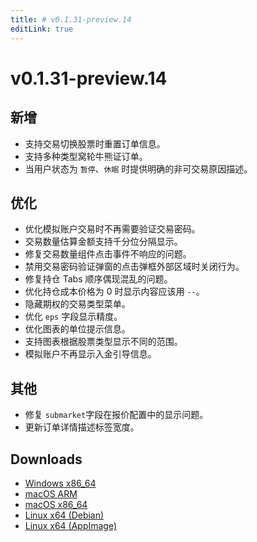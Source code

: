```yaml
---
title: # v0.1.31-preview.14
editLink: true
---
```


# v0.1.31-preview.14 <Badge type="warning" text="preview" />

## 新增

- 支持交易切换股票时重置订单信息。
- 支持多种类型窝轮牛熊证订单。
- 当用户状态为 `暂停`、`休眠` 时提供明确的非可交易原因描述。

## 优化

- 优化模拟账户交易时不再需要验证交易密码。
- 交易数量估算金额支持千分位分隔显示。
- 修复交易数量组件点击事件不响应的问题。
- 禁用交易密码验证弹窗的点击弹框外部区域时关闭行为。
- 修复持仓 Tabs 顺序偶现混乱的问题。
- 优化持仓成本价格为 0 时显示内容应该用 `--`。
- 隐藏期权的交易类型菜单。
- 优化 `eps` 字段显示精度。
- 优化图表的单位提示信息。
- 支持图表根据股票类型显示不同的范围。
- 模拟账户不再显示入金引导信息。

## 其他

- 修复 `submarket`字段在报价配置中的显示问题。
- 更新订单详情描述标签宽度。

## Downloads

- [Windows x86_64](https://assets.lbkrs.com/github/release/longbridge-desktop/preview/longbridge-v0.1.31-preview.14-windows-x86_64.exe)
- [macOS ARM](https://assets.lbkrs.com/github/release/longbridge-desktop/preview/longbridge-v0.1.31-preview.14-macos-aarch64.dmg)
- [macOS x86_64](https://assets.lbkrs.com/github/release/longbridge-desktop/preview/longbridge-v0.1.31-preview.14-macos-x86_64.dmg)
- [Linux x64 (Debian)](https://assets.lbkrs.com/github/release/longbridge-desktop/preview/longbridge-v0.1.31-preview.14-linux-x86_64.deb)
- [Linux x64 (AppImage)](https://assets.lbkrs.com/github/release/longbridge-desktop/preview/longbridge-v0.1.31-preview.14-linux-x86_64.AppImage)